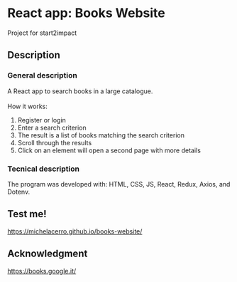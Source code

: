 # React app: Books Website
Project for start2impact

## Description
### General description
A React app to search books in a large catalogue. <br /> <br />
How it works: 
1. Register or login
2. Enter a search criterion
3. The result is a list of books matching the search criterion
4. Scroll through the results 
5. Click on an element will open a second page with more details


### Tecnical description 
The program was developed with: HTML, CSS, JS, React, Redux, Axios, and Dotenv.

## Test me!
https://michelacerro.github.io/books-website/

## Acknowledgment
https://books.google.it/
